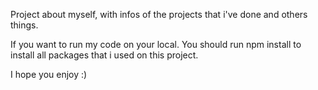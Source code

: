 Project about myself, with infos of the projects that i've done and others things.

If you want to run my code on your local. You should run npm install to install all packages that i used on this project.

I hope you enjoy :)
